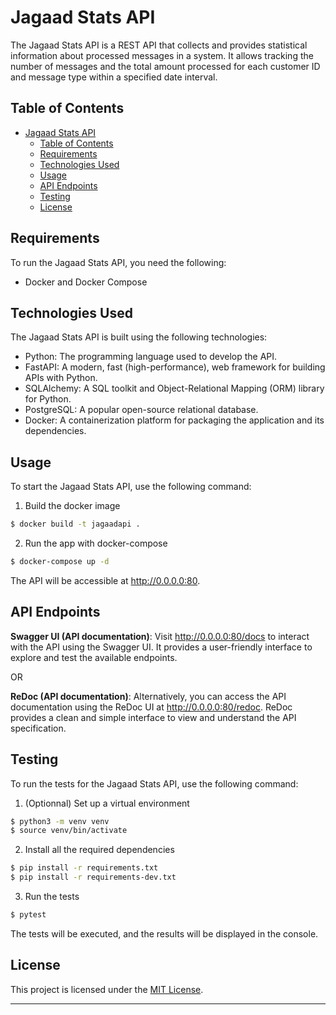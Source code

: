 # Jagaad Stats API

The Jagaad Stats API is a REST API that collects and provides statistical information about processed messages in a system. It allows tracking the number of messages and the total amount processed for each customer ID and message type within a specified date interval.

## Table of Contents

- [Jagaad Stats API](#jagaad-stats-api)
  - [Table of Contents](#table-of-contents)
  - [Requirements](#requirements)
  - [Technologies Used](#technologies-used)
  - [Usage](#usage)
  - [API Endpoints](#api-endpoints)
  - [Testing](#testing)
  - [License](#license)

## Requirements

To run the Jagaad Stats API, you need the following:

- Docker and Docker Compose

## Technologies Used

The Jagaad Stats API is built using the following technologies:

- Python: The programming language used to develop the API.
- FastAPI: A modern, fast (high-performance), web framework for building APIs with Python.
- SQLAlchemy: A SQL toolkit and Object-Relational Mapping (ORM) library for Python.
- PostgreSQL: A popular open-source relational database.
- Docker: A containerization platform for packaging the application and its dependencies.

## Usage

To start the Jagaad Stats API, use the following command:

1.  Build the docker image

```bash
$ docker build -t jagaadapi .
```

2. Run the app with docker-compose

```bash
$ docker-compose up -d
```

The API will be accessible at http://0.0.0.0:80.

## API Endpoints

**Swagger UI (API documentation)**: Visit http://0.0.0.0:80/docs to interact with the API using the Swagger UI. It provides a user-friendly interface to explore and test the available endpoints.

OR

**ReDoc (API documentation)**: Alternatively, you can access the API documentation using the ReDoc UI at http://0.0.0.0:80/redoc. ReDoc provides a clean and simple interface to view and understand the API specification.

## Testing

To run the tests for the Jagaad Stats API, use the following command:

1. (Optionnal) Set up a virtual environment

```bash
$ python3 -m venv venv
$ source venv/bin/activate
```

2. Install all the required dependencies

```bash
$ pip install -r requirements.txt
$ pip install -r requirements-dev.txt
```

3. Run the tests

```bash
$ pytest
```

The tests will be executed, and the results will be displayed in the console.


## License

This project is licensed under the [MIT License](LICENSE).

---
